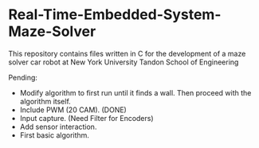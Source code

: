 # Real-Time-Embedded-System-Maze-Solver
This repository contains files written in C for the development of a maze solver car robot at New York University Tandon School of Engineering

Pending:
- Modify algorithm to first run until it finds a wall. Then proceed with the algorithm itself.
- Include PWM (20 CAM). (DONE)
- Input capture. (Need Filter for Encoders)
- Add sensor interaction.
- First basic algorithm.
